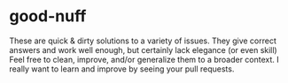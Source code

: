 # good-nuff
These are quick &amp; dirty solutions to a variety of issues.
They give correct answers and work well enough, but certainly lack elegance (or even skill) Feel free to clean, improve, and/or generalize them to a broader context. I really want to learn and improve by seeing your pull requests.
